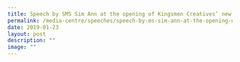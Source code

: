 ```yaml
---
title: Speech by SMS Sim Ann at the opening of Kingsmen Creatives’ new headquarters
permalink: /media-centre/speeches/speech-by-ms-sim-ann-at-the-opening-of-kingsmen-creatives-new-headquarters/
date: 2019-01-23
layout: post
description: ""
image: ""
---
```


